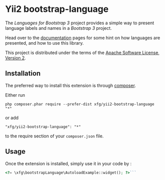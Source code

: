 Yii2 bootstrap-language
=======================
The _Languages for Bootstrap 3_ project provides a simple way to present
language labels and names in a _Bootstrap 3_ project.

Head over to the [documentation](http://usrz.github.io/bootstrap-languages)
pages for some hint on how languages are presented, and how to use this library.

This project is distributed under the terms of the
[Apache Software License, Version 2](LICENSE.md).

Installation
------------

The preferred way to install this extension is through [composer](http://getcomposer.org/download/).

Either run

```
php composer.phar require --prefer-dist xfg/yii2-bootstrap-language "*"
```

or add

```
"xfg/yii2-bootstrap-language": "*"
```

to the require section of your `composer.json` file.


Usage
-----

Once the extension is installed, simply use it in your code by  :

```php
<?= \xfg\bootstrapLanguage\AutoloadExample::widget(); ?>```